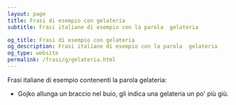 ```yaml
---
layout: page
title: Frasi di esempio con gelateria 
subtitle: Frasi italiane di esempio con la parola  gelateria

og_title: Frasi di esempio con gelateria 
og_description: Frasi italiane di esempio con la parola  gelateria
og_type: website
permalink: /frasi/g/gelateria.html
---
```


Frasi italiane di esempio contenenti la parola gelateria:


- Gojko allunga un braccio nel buio, gli indica una gelateria un po' più giù.
